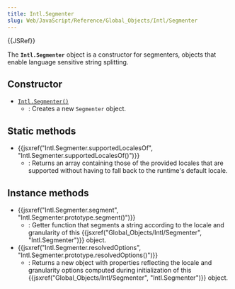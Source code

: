 ```yaml
---
title: Intl.Segmenter
slug: Web/JavaScript/Reference/Global_Objects/Intl/Segmenter
---
```

{{JSRef}}

The **`Intl.Segmenter`** object is a constructor for segmenters, objects that
enable language sensitive string splitting.

## Constructor

- [`Intl.Segmenter()`](/en-US/docs/Web/JavaScript/Reference/Global_Objects/Intl/Segmenter/Segmenter)
  - : Creates a new `Segmenter` object.

## Static methods

- {{jsxref("Intl.Segmenter.supportedLocalesOf", "Intl.Segmenter.supportedLocalesOf()")}}
  - : Returns an array containing those of the provided locales that are
    supported without having to fall back to the runtime's default locale.

## Instance methods

- {{jsxref("Intl.Segmenter.segment", "Intl.Segmenter.prototype.segment()")}}
  - : Getter function that segments a string according to the locale and
    granularity of this
    {{jsxref("Global_Objects/Intl/Segmenter", "Intl.Segmenter")}}
    object.
- {{jsxref("Intl.Segmenter.resolvedOptions", "Intl.Segmenter.prototype.resolvedOptions()")}}
  - : Returns a new object with properties reflecting the locale and granularity
    options computed during initialization of this
    {{jsxref("Global_Objects/Intl/Segmenter", "Intl.Segmenter")}}
    object.
